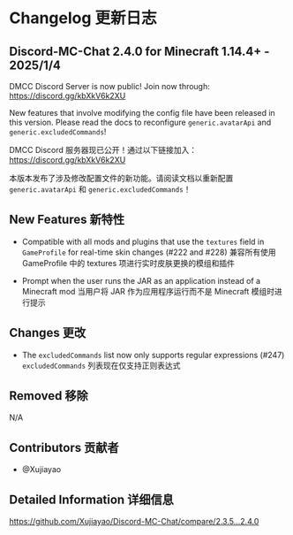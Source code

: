 # Changelog 更新日志

## Discord-MC-Chat 2.4.0 for Minecraft 1.14.4+ - 2025/1/4

DMCC Discord Server is now public! Join now through: https://discord.gg/kbXkV6k2XU

New features that involve modifying the config file have been released in this version. Please read the docs to reconfigure `generic.avatarApi` and `generic.excludedCommands`!

DMCC Discord 服务器现已公开！通过以下链接加入：https://discord.gg/kbXkV6k2XU

本版本发布了涉及修改配置文件的新功能。请阅读文档以重新配置 `generic.avatarApi` 和 `generic.excludedCommands`！

## New Features 新特性

- Compatible with all mods and plugins that use the `textures` field in `GameProfile` for real-time skin changes (#222 and #228)
  兼容所有使用 GameProfile 中的 textures 项进行实时皮肤更换的模组和插件

- Prompt when the user runs the JAR as an application instead of a Minecraft mod
  当用户将 JAR 作为应用程序运行而不是 Minecraft 模组时进行提示

## Changes 更改

- The `excludedCommands` list now only supports regular expressions (#247)
  `excludedCommands` 列表现在仅支持正则表达式

## Removed 移除

N/A

## Contributors 贡献者

- @Xujiayao

## Detailed Information 详细信息

https://github.com/Xujiayao/Discord-MC-Chat/compare/2.3.5...2.4.0